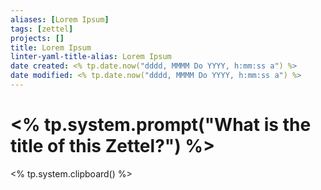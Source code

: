 ```yaml
---
aliases: [Lorem Ipsum]
tags: [zettel]
projects: []
title: Lorem Ipsum
linter-yaml-title-alias: Lorem Ipsum
date created: <% tp.date.now("dddd, MMMM Do YYYY, h:mm:ss a") %>
date modified: <% tp.date.now("dddd, MMMM Do YYYY, h:mm:ss a") %>
---
```


# <% tp.system.prompt("What is the title of this Zettel?") %>

<% tp.system.clipboard() %>

